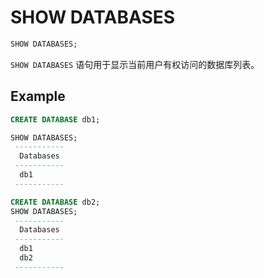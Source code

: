# SHOW DATABASES

```sql
SHOW DATABASES;
```

`SHOW DATABASES` 语句用于显示当前用户有权访问的数据库列表。

## Example

```sql
CREATE DATABASE db1;

SHOW DATABASES;
 ----------- 
  Databases  
 ----------- 
  db1               
 ----------- 

CREATE DATABASE db2;
SHOW DATABASES;
 ----------- 
  Databases  
 ----------- 
  db1        
  db2        
 ----------- 
```

